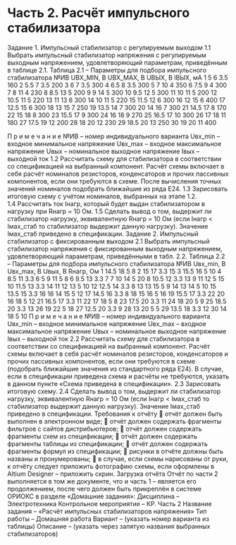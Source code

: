 # Часть 2. Расчёт импульсного стабилизатора
Задание 1. Импульсный стабилизатор с регулируемым выходом
1.1 Выбрать импульсный стабилизатор напряжения с регулируемым выходным напряжением, удовлетворяющий параметрам, приведённым в таблице 2.1.
Таблица 2.1 – Параметры для подбора импульсного стабилизатора 
№ИВ	UВХ_MIN, В	UВХ_MAX, В	UВЫХ, В	IВЫХ, мА
1	5	6	3.5	160
2	5.5	7	3.5	200
3	6	7	3.5	300
4	6.5	8	3.5	300
5	7	10	4	350
6	7.5	9	4	300
7	8	11	4	230
8	8.5	13	5	200
9	9	14	5	300
10	9.5	12	5	300
11	10	11	5	200
12	10.5	11	5	220
13	11	13	6	300
14	10	11	5	220
15	11.5	12	6	300
16	12	15	6	400
17	12.5	15	6	300
18	13	15	7	250
19	13.5	14	7	300
20	14	16	7	300
21	14.5	17	8	170
22	15	18	8	300
23	15.5	17	9	300
24	16	18	9	270
25	16.5	17	10	300
26	17	18	11	180
27	17.5	19	12	200
28	18	20	12	230
29	18.5	20	13	250
30	19	20	11	400

П р и м е ч а н и е
№ИВ – номер индивидуального варианта
Uвх_min – входное минимальное напряжение
Uвх_max – входное максимальное напряжение
Uвых – номинальное выходное напряжение
Iвых – выходной ток
1.2 Рассчитать схему для стабилизатора в соответствии со спецификацией на выбранный компонент. Расчёт схемы включает в себя расчёт номиналов резисторов, конденсаторов и прочих пассивных компонентов, если они требуются в схеме. После вычисления точных значений номиналов подобрать ближайшие из ряда E24. 
1.3 Зарисовать итоговую схему с учётом номиналов, выбранных на этапе 1.2.  
1.4 Рассчитать ток Iнагр, который будет выдан стабилизатором в нагрузку при Rнагр  = 10 Ом.
1.5 Сделать вывод о том, выдержит ли стабилизатор нагрузку, эквивалентную Rнагр  = 10 Ом (если Iнагр < Iмах_стаб то стабилизатор выдержит данную нагрузку). Значение Iмах_стаб приведено в спецификации.
Задание 2. Импульсный стабилизатор с фиксированным выходом
2.1 Выбрать импульсный стабилизатор напряжения с фиксированным выходным напряжением, удовлетворяющий параметрам, приведёнными в табл. 2.2.
Таблица 2.2 – Параметры для подбора импульсного стабилизатора 
№ИВ	Uвх_min, В	Uвх_max, В	Uвых, В	Rнагр, Ом
1	14.5	18	5	8
2	15	17	3.3	15
3	15.5	16	5	10
4	8.5	11	3.3	6
5	9	11	5	8
6	9.5	13	3.3	7
7	10	14	5	20
8	10.5	12	3.3	13
9	11	12	5	15
10	11.5	13	3.3	14
11	12	13	5	10
12	12.5	14	3.3	8
13	13	15	5	9
14	13	14	5	10
15	13.5	15	3.3	16
16	14	15	5	12
17	14.5	16	3.3	8
18	15	16	5	16
19	15.5	17	3.3	22
20	16	18	5	12
21	16.5	17	3.3	11
22	17	18	5	8
23	17.5	20	3.3	11
24	18	20	5	9
25	18.5	20	3.3	13
26	19	22	5	18
27	12.5	20	3.3	9
28	13	20	5	5
29	13.5	18	3.3	12
30	14	18	5	10
П р и м е ч а н и е
№ИВ – номер индивидуального варианта
Uвх_min – входное минимальное напряжение
Uвх_max – входное максимальное напряжение
Uвых – номинальное выходное напряжение
Iвых – выходной ток
2.2 Рассчитать схему для стабилизатора в соответствии со спецификацией на выбранный компонент. Расчёт схемы включает в себя расчёт номиналов резисторов, конденсаторов и прочих пассивных компонентов, если они требуются в схеме (подобрать ближайшие значения из стандартного ряда E24). В случае, если в спецификации приведена схема и расчёты не требуются, указать в данном пункте «Схема приведена в спецификации».
2.3 Зарисовать итоговую схему.
2.4 Сделать вывод о том, выдержит ли стабилизатор нагрузку, эквивалентную Rнагр  = 10 Ом (если Iнагр < Iмах_стаб то стабилизатор выдержит данную нагрузку). Значение Iмах_стаб приведено в спецификации.
Требования к отчёту
	отчёт должен быть выполнен в электронном виде;
	отчёт должен содержать фрагменты фильтров с сайтов дистрибьютеров;
	отчёт должен содержать фрагменты схем из спецификации;
	отчёт должен содержать фрагменты таблицы из спецификации;
	отчёт должен содержать фрагменты формул из спецификации;
	рисунки в отчёте должны быть названы и пронумерованы;
	в случае, если схемы нарисованы от руки, к отчёту следует приложить фотографию схемы, если оформлены в Altium Designer – приложить скрин.
Загрузка отчёта 
Отчёт по части 2 выполняется в том же документе, что и часть 1 – является его продолжением, после чего должен быть прикреплён в системе ОРИОКС в разделе «Домашние задания»:
Дисциплина – Электротехника
Контрольное мероприятие – КР. Часть 2
Название задания – «Расчёт импульсных стабилизаторов напряжения»
Тип работы – Домашняя работа
Вариант – (указать номер варианта из таблицы)
Описание – (указать через запятую названия выбранных стабилизаторов)
